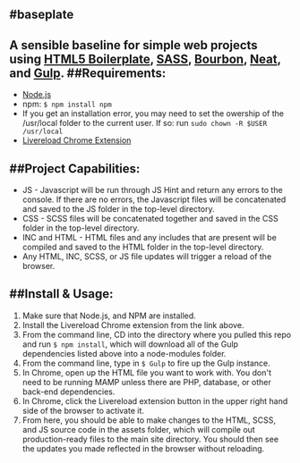 #baseplate
---
A sensible baseline for simple web projects using [HTML5 Boilerplate](https://github.com/h5bp/html5-boilerplate), [SASS](http://sass-lang.com/), [Bourbon](http://bourbon.io/), [Neat](http://neat.bourbon.io/), and [Gulp](http://gulpjs.com/).
##Requirements:
---
* [Node.js](http://nodejs.org/download)
* npm: `$ npm install npm`
* If you get an installation error, you may need to set the owership of the /usr/local folder to the current user. If so: run `sudo chown -R $USER /usr/local`
* [Livereload Chrome Extension](http://goo.gl/bkMepd)

##Project Capabilities:
---
* JS - Javascript will be run through JS Hint and return any errors to the console. If there are no errors, the Javascript files will be concatenated and saved to the JS folder in the top-level directory.
* CSS - SCSS files will be concatenated together and saved in the CSS folder in the top-level directory.
* INC and HTML - HTML files and any includes that are present will be compiled and saved to the HTML folder in the top-level directory.
* Any HTML, INC, SCSS, or JS file updates will trigger a reload of the browser. 

##Install & Usage:
---
1. Make sure that Node.js, and NPM are installed.
2. Install the Livereload Chrome extension from the link above.
3. From the command line, CD into the directory where you pulled this repo and run `$ npm install`, which will download all of the Gulp dependencies listed above into a node-modules folder.
4. From the command line, type in `$ Gulp` to fire up the Gulp instance.
5. In Chrome, open up the HTML file you want to work with. You don't need to be running MAMP unless there are PHP, database, or other back-end dependencies.
5. In Chrome, click the Livereload extension button in the upper right hand side of the browser to activate it.
6. From here, you should be able to make changes to the HTML, SCSS, and JS source code in the assets folder, which will compile out production-ready files to the main site directory. You should then see the updates you made reflected in the browser without reloading.
